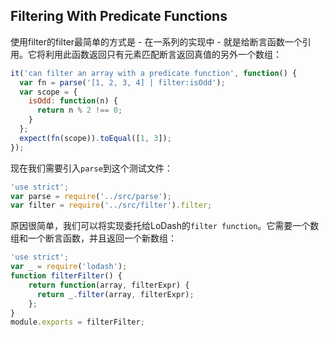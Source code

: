 ## Filtering With Predicate Functions
使用filter的filter最简单的方式是 - 在一系列的实现中 - 就是给断言函数一个引用。它将利用此函数返回只有元素匹配断言返回真值的另外一个数组：
```js
it('can filter an array with a predicate function', function() {
  var fn = parse('[1, 2, 3, 4] | filter:isOdd');
  var scope = {
    isOdd: function(n) {
      return n % 2 !== 0;
    }
  };
  expect(fn(scope)).toEqual([1, 3]);
});
```
现在我们需要引入`parse`到这个测试文件：
```js
'use strict';
var parse = require('../src/parse');
var filter = require('../src/filter').filter;
```
原因很简单，我们可以将实现委托给LoDash的`filter function`。它需要一个数组和一个断言函数，并且返回一个新数组：
```js
'use strict';
var _ = require('lodash');
function filterFilter() {
    return function(array, filterExpr) {
      return _.filter(array, filterExpr);
    };
}
module.exports = filterFilter;
```